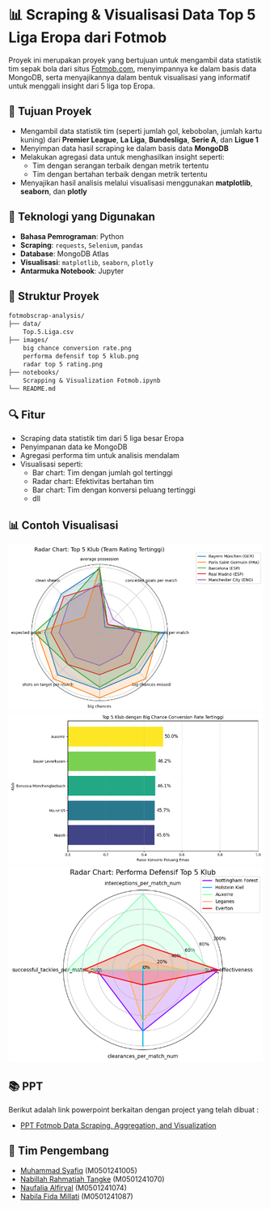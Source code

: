 # 📊 Scraping & Visualisasi Data Top 5 Liga Eropa dari Fotmob

Proyek ini merupakan proyek yang bertujuan untuk mengambil data statistik tim sepak bola dari situs [Fotmob.com](https://www.fotmob.com/), menyimpannya ke dalam basis data MongoDB, serta menyajikannya dalam bentuk visualisasi yang informatif untuk menggali insight dari 5 liga top Eropa.

## 🎯 Tujuan Proyek

- Mengambil data statistik tim (seperti jumlah gol, kebobolan, jumlah kartu kuning) dari **Premier League**, **La Liga**, **Bundesliga**, **Serie A**, dan **Ligue 1**
- Menyimpan data hasil scraping ke dalam basis data **MongoDB**
- Melakukan agregasi data untuk menghasilkan insight seperti:
  - Tim dengan serangan terbaik dengan metrik tertentu
  - Tim dengan bertahan terbaik dengan metrik tertentu
- Menyajikan hasil analisis melalui visualisasi menggunakan **matplotlib**, **seaborn**, dan **plotly**

## 🧰 Teknologi yang Digunakan

- **Bahasa Pemrograman**: Python
- **Scraping**: `requests`, `Selenium`, `pandas`
- **Database**: MongoDB Atlas
- **Visualisasi**: `matplotlib`, `seaborn`, `plotly`
- **Antarmuka Notebook**: Jupyter

## 📁 Struktur Proyek
```
fotmobscrap-analysis/
├── data/
    Top.5.Liga.csv
├── images/
    big chance conversion rate.png
    performa defensif top 5 klub.png
    radar top 5 rating.png
├── notebooks/
    Scrapping & Visualization Fotmob.ipynb
└── README.md
```

## 🔍 Fitur

- Scraping data statistik tim dari 5 liga besar Eropa
- Penyimpanan data ke MongoDB
- Agregasi performa tim untuk analisis mendalam
- Visualisasi seperti:
  - Bar chart: Tim dengan jumlah gol tertinggi
  - Radar chart: Efektivitas bertahan tim
  - Bar chart: Tim dengan konversi peluang tertinggi
  - dll
 
## 📊 Contoh Visualisasi
![Radar Chart: Top 5 Klub dengan Rating Tertinggi](images/radar%20top%205%20rating.png)
![Radar Chart: Top 5 Klub dengan Konversi Peluang Besar Tertinggi](images/big%20chance%20conversion%20rate.png)
![Radar Chart: Top 5 Klub dengan Performa Defensif Terbaik](images/performa%20defensif%20top%205%20klub.png)

## 📚 PPT
Berikut adalah link powerpoint berkaitan dengan project yang telah dibuat :
+ [PPT Fotmob Data Scraping, Aggregation, and Visualization](https://drive.google.com/file/d/1F-8oZ7S3CG4BsB8t8NB5V9Xx3SxCHkor/view?usp=sharing)
  
## 🤝 Tim Pengembang
+ [Muhammad Syafiq](https://github.com/muhammadsyafiq11/) (M0501241005)
+ [Nabillah Rahmatiah Tangke](https://github.com/nabillahtangke/) (M0501241070)
+ [Naufalia Alfiryal](https://github.com/Naufaliaa/) (M0501241074)
+ [Nabila Fida Millati](https://github.com/nabilafida/) (M0501241087)
